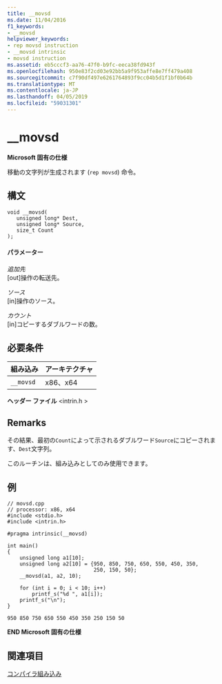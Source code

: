 ```yaml
---
title: __movsd
ms.date: 11/04/2016
f1_keywords:
- __movsd
helpviewer_keywords:
- rep movsd instruction
- __movsd intrinsic
- movsd instruction
ms.assetid: eb5cccf3-aa76-47f0-b9fc-eeca38fd943f
ms.openlocfilehash: 950e83f2cd03e92bb5a9f953affe8e7ff479a408
ms.sourcegitcommit: c7f90df497e6261764893f9cc04b5d1f1bf0b64b
ms.translationtype: MT
ms.contentlocale: ja-JP
ms.lasthandoff: 04/05/2019
ms.locfileid: "59031301"
---
```

# <a name="movsd"></a>__movsd

**Microsoft 固有の仕様**

移動の文字列が生成されます (`rep movsd`) 命令。

## <a name="syntax"></a>構文

```
void __movsd(
   unsigned long* Dest,
   unsigned long* Source,
   size_t Count
);
```

#### <a name="parameters"></a>パラメーター

*追加先*<br/>
[out]操作の転送先。

*ソース*<br/>
[in]操作のソース。

*カウント*<br/>
[in]コピーするダブルワードの数。

## <a name="requirements"></a>必要条件

|組み込み|アーキテクチャ|
|---------------|------------------|
|`__movsd`|x86、x64|

**ヘッダー ファイル** \<intrin.h >

## <a name="remarks"></a>Remarks

その結果、最初の`Count`によって示されるダブルワード`Source`にコピーされます、`Dest`文字列。

このルーチンは、組み込みとしてのみ使用できます。

## <a name="example"></a>例

```
// movsd.cpp
// processor: x86, x64
#include <stdio.h>
#include <intrin.h>

#pragma intrinsic(__movsd)

int main()
{
    unsigned long a1[10];
    unsigned long a2[10] = {950, 850, 750, 650, 550, 450, 350,
                            250, 150, 50};
    __movsd(a1, a2, 10);

    for (int i = 0; i < 10; i++)
        printf_s("%d ", a1[i]);
    printf_s("\n");
}
```

```Output
950 850 750 650 550 450 350 250 150 50
```

**END Microsoft 固有の仕様**

## <a name="see-also"></a>関連項目

[コンパイラ組み込み](../intrinsics/compiler-intrinsics.md)